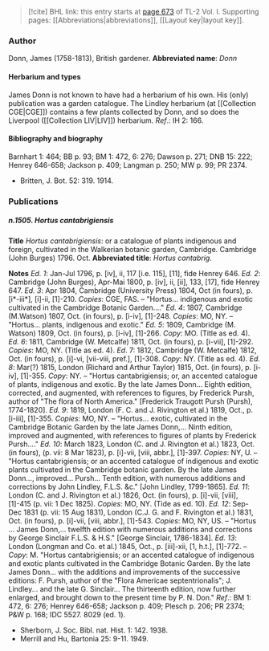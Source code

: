 > [!cite] BHL link: this entry starts at [page 673](https://www.biodiversitylibrary.org/page/33120804) of TL-2 Vol. I.
> Supporting pages: [[Abbreviations|abbreviations]], [[Layout key|layout key]].

### Author

Donn, James (1758-1813), British gardener. 
**Abbreviated name**: *Donn*

#### Herbarium and types

James Donn is not known to have had a herbarium of his own. His (only) publication was a garden catalogue. The Lindley herbarium (at [[Collection CGE|CGE]]) contains a few plants collected by Donn, and so does the Liverpool ([[Collection LIV|LIV]]) herbarium.
*Ref*.: IH 2: 166.

#### Bibliography and biography

Barnhart 1: 464; BB p. 93; BM 1: 472, 6: 276; Dawson p. 271; DNB 15: 222; Henrey 646-658; Jackson p. 409; Langman p. 250; MW p. 99; PR 2374.
- Britten, J. Bot. 52: 319. 1914.

### Publications

##### n.1505. Hortus cantabrigiensis

**Title**
*Hortus cantabrigiensis*: or a catalogue of plants indigenous and foreign, cultivated in the Walkerian botanic garden, Cambridge. Cambridge (John Burges) 1796. Oct.
**Abbreviated title**: *Hortus cantabrig.*

**Notes**
*Ed. 1*: Jan-Jul 1796, p. \[iv\], ii, 117 \[i.e. 115\], \[11\], fide Henrey 646.
*Ed. 2*: Cambridge (John Burges), Apr-Mai 1800, p. \[iv\], ii, \[ii\], 133, \[17\], fide Henrey 647.
*Ed. 3*: Apr 1804, Cambridge (University Press) 1804, Oct (in fours), p. \[i\*-iii\*\], \[i\]-ii, \[1\]-210. *Copies*: CGE, FAS. – "Hortus... indigenous and exotic cultivated in the Cambridge Botanic Garden...."
*Ed. 4*: 1807, Cambridge (M.Watson) 1807, Oct. (in fours), p. \[i-iv\], \[1\]-248. *Copies*: MO, NY. – "Hortus... plants, indigenous and exotic."
*Ed. 5*: 1809, Cambridge (M. Watson) 1809, Oct. (in fours), p. \[i-iv\], \[1\]-266. *Copy*: MO. (Title as ed. 4).
*Ed. 6*: 1811, Cambridge (W. Metcalfe) 1811, Oct. (in fours), p. \[i-vii\], \[1\]-292. *Copies*: MO, NY. (Title as ed. 4).
*Ed*. 7: 1812, Cambridge (W. Metcalfe) 1812, Oct. (in fours), p. \[i\]-vi, \[vii-viii, pref.\], \[1\]-308. *Copy*: NY. (Title as ed. 4).
*Ed. 8*: Mar(?) 1815, London (Richard and Arthur Taylor) 1815, Oct. (in fours), p. \[i-iv\], \[1\]-355. *Copy*: NY. – "Hortus cantabrigiensis; or, an accented catalogue of plants, indigenous and exotic. By the late James Donn... Eighth edition, corrected, and augmented, with references to figures, by Frederick Pursh, author of "The flora of North America." \[Frederick Traugott Pursh (Pursh), 1774-1820\].
*Ed. 9*: 1819, London (F. C. and J. Rivington et al.) 1819, Oct., p. \[i-iii\], \[1\]-355. *Copies*: MO, NY. – "Hortus... exotic, cultivated in the Cambridge Botanic Garden by the late James Donn,... Ninth edition, improved and augmented, with references to figures of plants by Frederick Pursh...."
*Ed. 10*: March 1823, London (C. and J. Rivington et al.) 1823, Oct. (in fours), (p. vii: 8 Mar 1823), p. \[i\]-vii, \[viii, abbr.\], \[1\]-397. *Copies*: NY, U. – "Hortus cantabrigiensis; or an accented catalogue of indigenous and exotic plants cultivated in the Cambridge botanic garden. By the late James Donn..., improved... Pursh... Tenth edition, with numerous additions and corrections by John Lindley, F.L.S. &c." \[John Lindley, 1799-1865\].
*Ed. 11*: London (C. and J. Rivington et al.) 1826, Oct. (in fours), p. \[i\]-vii, \[viii\], \[1\]-415 (p. vii: 1 Dec 1825). *Copies*: MO, NY. (Tide as ed. 10).
*Ed. 12*: Sep-Dec 1831 (p. vii: 15 Aug 1831), London (C.J. G. and F. Rivington et al.) 1831, Oct. (in fours), p. \[i\]-vii, \[viii, abbr.\], \[1\]-543. *Copies*: MO, NY, US. – "Hortus ... James Donn,... twelfth edition with numerous additions and corrections by George Sinclair F.L.S. & H.S." \[George Sinclair, 1786-1834\].
*Ed. 13*: London (Longman and Co. et al.) 1845, Oct., p. \[iii\]-xii, \[1, h.t.\], \[1\]-772. – *Copy*: M.
"Hortus cantabrigiensis; or an accented catalogue of indigenous and exotic plants cultivated in the Cambridge Botanic Garden. By the late James Donn... with the additions and improvements of the successive editions: F. Pursh, author of the "Flora Americae septentrionalis"; J. Lindley... and the late G. Sinclair... The thirteenth edition, now further enlarged, and brought down to the present time by P. N. Don."
*Ref*.: BM 1: 472, 6: 276; Henrey 646-658; Jackson p. 409; Plesch p. 206; PR 2374; P&W p. 168; IDC 5527. 8029 (ed. 1).
- Sherborn, J. Soc. Bibl. nat. Hist. 1: 142. 1938.
- Merrill and Hu, Bartonia 25: 9-11. 1949.

